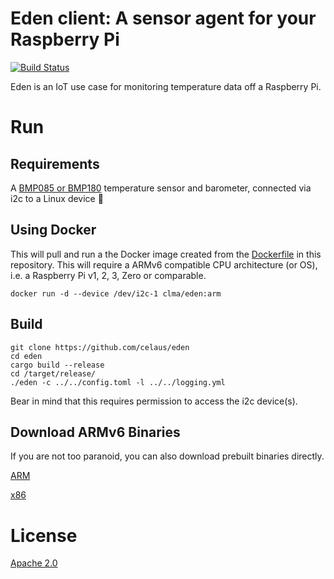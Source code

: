 # Eden client: A sensor agent for your Raspberry Pi

[![Build Status](https://travis-ci.org/celaus/eden.svg?branch=master)](https://travis-ci.org/celaus/eden)

Eden is an IoT use case for monitoring temperature data off a Raspberry Pi.

# Run

## Requirements

A [BMP085 or BMP180](/celaus/bmp085) temperature sensor and barometer, connected via i2c to a Linux device 🤔

## Using Docker

This will pull and run a the Docker image created from the [Dockerfile](Dockerfile) in this repository. This will require a ARMv6 compatible CPU architecture (or OS), i.e. a Raspberry Pi v1, 2, 3, Zero or comparable.

`docker run -d --device /dev/i2c-1 clma/eden:arm`

## Build

```
git clone https://github.com/celaus/eden
cd eden
cargo build --release
cd /target/release/
./eden -c ../../config.toml -l ../../logging.yml
```
Bear in mind that this requires permission to access the i2c device(s).

## Download ARMv6 Binaries

If you are not too paranoid, you can also download prebuilt binaries directly.

[ARM](https://x5ff.xyz:8080/builds/eden-arm-latest.tgz)

[x86](https://x5ff.xyz:8080/builds/eden-x86-latest.tgz)



# License
[Apache 2.0](LICENSE)
